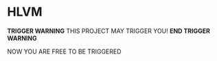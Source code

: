 # HLVM

**TRIGGER WARNING**
THIS PROJECT MAY TRIGGER YOU!
**END TRIGGER WARNING**

NOW YOU ARE FREE TO BE TRIGGERED